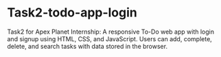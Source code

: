 # Task2-todo-app-login
Task2 for Apex Planet Internship: A responsive To-Do web app with login and signup using HTML, CSS, and JavaScript. Users can add, complete, delete, and search tasks with data stored in the browser.
